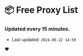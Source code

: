 # :package: Free Proxy List
### Updated every 15 minutes.

- Last updated: `2024-09-22 14:59`

:heart:
